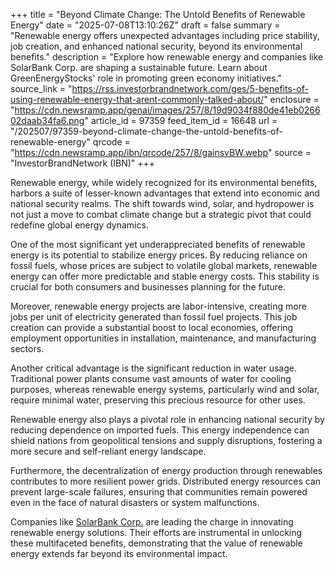 +++
title = "Beyond Climate Change: The Untold Benefits of Renewable Energy"
date = "2025-07-08T13:10:26Z"
draft = false
summary = "Renewable energy offers unexpected advantages including price stability, job creation, and enhanced national security, beyond its environmental benefits."
description = "Explore how renewable energy and companies like SolarBank Corp. are shaping a sustainable future. Learn about GreenEnergyStocks' role in promoting green economy initiatives."
source_link = "https://rss.investorbrandnetwork.com/ges/5-benefits-of-using-renewable-energy-that-arent-commonly-talked-about/"
enclosure = "https://cdn.newsramp.app/genai/images/257/8/19d9034f880de41eb026602daab34fa6.png"
article_id = 97359
feed_item_id = 16648
url = "/202507/97359-beyond-climate-change-the-untold-benefits-of-renewable-energy"
qrcode = "https://cdn.newsramp.app/ibn/qrcode/257/8/gainsvBW.webp"
source = "InvestorBrandNetwork (IBN)"
+++

<p>Renewable energy, while widely recognized for its environmental benefits, harbors a suite of lesser-known advantages that extend into economic and national security realms. The shift towards wind, solar, and hydropower is not just a move to combat climate change but a strategic pivot that could redefine global energy dynamics.</p><p>One of the most significant yet underappreciated benefits of renewable energy is its potential to stabilize energy prices. By reducing reliance on fossil fuels, whose prices are subject to volatile global markets, renewable energy can offer more predictable and stable energy costs. This stability is crucial for both consumers and businesses planning for the future.</p><p>Moreover, renewable energy projects are labor-intensive, creating more jobs per unit of electricity generated than fossil fuel projects. This job creation can provide a substantial boost to local economies, offering employment opportunities in installation, maintenance, and manufacturing sectors.</p><p>Another critical advantage is the significant reduction in water usage. Traditional power plants consume vast amounts of water for cooling purposes, whereas renewable energy systems, particularly wind and solar, require minimal water, preserving this precious resource for other uses.</p><p>Renewable energy also plays a pivotal role in enhancing national security by reducing dependence on imported fuels. This energy independence can shield nations from geopolitical tensions and supply disruptions, fostering a more secure and self-reliant energy landscape.</p><p>Furthermore, the decentralization of energy production through renewables contributes to more resilient power grids. Distributed energy resources can prevent large-scale failures, ensuring that communities remain powered even in the face of natural disasters or system malfunctions.</p><p>Companies like <a href='https://solarbankcorp.com' rel='nofollow' target='_blank'>SolarBank Corp.</a> are leading the charge in innovating renewable energy solutions. Their efforts are instrumental in unlocking these multifaceted benefits, demonstrating that the value of renewable energy extends far beyond its environmental impact.</p>